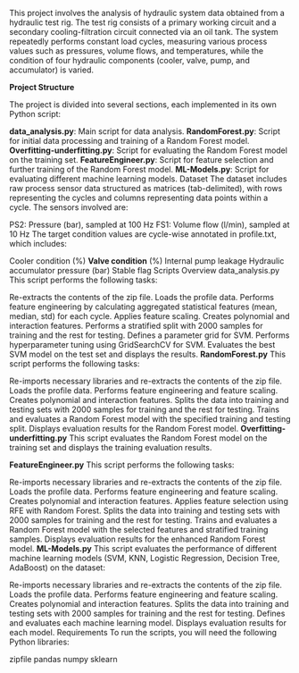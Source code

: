This project involves the analysis of hydraulic system data obtained from a hydraulic test rig. The test rig consists of a primary working circuit and a secondary cooling-filtration circuit connected via an oil tank. The system repeatedly performs constant load cycles, measuring various process values such as pressures, volume flows, and temperatures, while the condition of four hydraulic components (cooler, valve, pump, and accumulator) is varied.

**Project Structure**

The project is divided into several sections, each implemented in its own Python script:

**data_analysis.py**: Main script for data analysis.
**RandomForest.py**: Script for initial data processing and training of a Random Forest model.
**Overfitting-underfitting.py**: Script for evaluating the Random Forest model on the training set.
**FeatureEngineer.py**: Script for feature selection and further training of the Random Forest model.
**ML-Models.py**: Script for evaluating different machine learning models.
Dataset
The dataset includes raw process sensor data structured as matrices (tab-delimited), with rows representing the cycles and columns representing data points within a cycle. The sensors involved are:

PS2: Pressure (bar), sampled at 100 Hz
FS1: Volume flow (l/min), sampled at 10 Hz
The target condition values are cycle-wise annotated in profile.txt, which includes:

Cooler condition (%)
**Valve condition** (%)
Internal pump leakage
Hydraulic accumulator pressure (bar)
Stable flag
Scripts Overview
data_analysis.py
This script performs the following tasks:

Re-extracts the contents of the zip file.
Loads the profile data.
Performs feature engineering by calculating aggregated statistical features (mean, median, std) for each cycle.
Applies feature scaling.
Creates polynomial and interaction features.
Performs a stratified split with 2000 samples for training and the rest for testing.
Defines a parameter grid for SVM.
Performs hyperparameter tuning using GridSearchCV for SVM.
Evaluates the best SVM model on the test set and displays the results.
**RandomForest.py**
This script performs the following tasks:

Re-imports necessary libraries and re-extracts the contents of the zip file.
Loads the profile data.
Performs feature engineering and feature scaling.
Creates polynomial and interaction features.
Splits the data into training and testing sets with 2000 samples for training and the rest for testing.
Trains and evaluates a Random Forest model with the specified training and testing split.
Displays evaluation results for the Random Forest model.
**Overfitting-underfitting.py**
This script evaluates the Random Forest model on the training set and displays the training evaluation results.

**FeatureEngineer.py**
This script performs the following tasks:

Re-imports necessary libraries and re-extracts the contents of the zip file.
Loads the profile data.
Performs feature engineering and feature scaling.
Creates polynomial and interaction features.
Applies feature selection using RFE with Random Forest.
Splits the data into training and testing sets with 2000 samples for training and the rest for testing.
Trains and evaluates a Random Forest model with the selected features and stratified training samples.
Displays evaluation results for the enhanced Random Forest model.
**ML-Models.py**
This script evaluates the performance of different machine learning models (SVM, KNN, Logistic Regression, Decision Tree, AdaBoost) on the dataset:

Re-imports necessary libraries and re-extracts the contents of the zip file.
Loads the profile data.
Performs feature engineering and feature scaling.
Creates polynomial and interaction features.
Splits the data into training and testing sets with 2000 samples for training and the rest for testing.
Defines and evaluates each machine learning model.
Displays evaluation results for each model.
Requirements
To run the scripts, you will need the following Python libraries:

zipfile
pandas
numpy
sklearn
